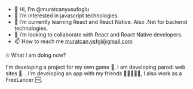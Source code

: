 - 👋 Hi, I’m @muratcanyusufoglu
- 👀 I’m interested in javascript technologies.
- 🌱 I’m currently learning React and React Native. Also .Net for backend technologies.
- 💞️ I’m looking to collaborate with React and React Native developers.
- 📫 How to reach me muratcan.ysfgl@gmail.com

⏲ What I am doing now?

I'm developing a project for my own game 🚀, I am developing parodi web sites 📃.
. I'm developing an app with my friends 👨🏼‍🤝‍👨🏻, I also work as a FreeLancer 🆓.

